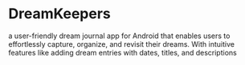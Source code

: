 # DreamKeepers
a user-friendly dream journal app for Android that enables users to effortlessly capture, organize, and revisit their dreams. With intuitive features like adding dream entries with dates, titles, and descriptions
